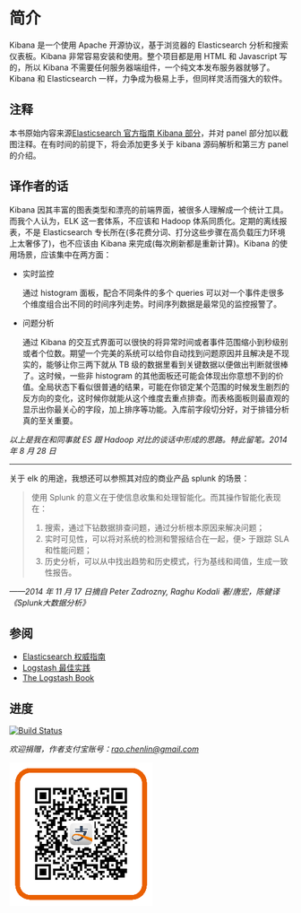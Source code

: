 # 简介

Kibana 是一个使用 Apache 开源协议，基于浏览器的 Elasticsearch 分析和搜索仪表板。Kibana 非常容易安装和使用。整个项目都是用 HTML 和 Javascript 写的，所以 Kibana 不需要任何服务器端组件，一个纯文本发布服务器就够了。Kibana 和 Elasticsearch 一样，力争成为极易上手，但同样灵活而强大的软件。

## 注释

本书原始内容来源[Elasticsearch 官方指南 Kibana 部分](http://www.elasticsearch.org/guide/en/kibana/current/index.html)，并对 panel 部分加以截图注释。在有时间的前提下，将会添加更多关于 kibana 源码解析和第三方 panel 的介绍。

## 译作者的话

Kibana 因其丰富的图表类型和漂亮的前端界面，被很多人理解成一个统计工具。而我个人认为，ELK 这一套体系，不应该和 Hadoop 体系同质化。定期的离线报表，不是 Elasticsearch 专长所在(多花费分词、打分这些步骤在高负载压力环境上太奢侈了)，也不应该由 Kibana 来完成(每次刷新都是重新计算)。Kibana 的使用场景，应该集中在两方面：

* 实时监控

  通过 histogram 面板，配合不同条件的多个 queries 可以对一个事件走很多个维度组合出不同的时间序列走势。时间序列数据是最常见的监控报警了。

* 问题分析

  通过 Kibana 的交互式界面可以很快的将异常时间或者事件范围缩小到秒级别或者个位数。期望一个完美的系统可以给你自动找到问题原因并且解决是不现实的，能够让你三两下就从 TB 级的数据里看到关键数据以便做出判断就很棒了。这时候，一些非 histogram 的其他面板还可能会体现出你意想不到的价值。全局状态下看似很普通的结果，可能在你锁定某个范围的时候发生剧烈的反方向的变化，这时候你就能从这个维度去重点排查。而表格面板则最直观的显示出你最关心的字段，加上排序等功能。入库前字段切分好，对于排错分析真的至关重要。

*以上是我在和同事就 ES 跟 Hadoop 对比的谈话中形成的思路。特此留笔。2014 年 8 月 28 日*

---------------

关于 elk 的用途，我想还可以参照其对应的商业产品 splunk 的场景：

> 使用 Splunk 的意义在于使信息收集和处理智能化。而其操作智能化表现在：
>
> 1. 搜索，通过下钻数据排查问题，通过分析根本原因来解决问题；
> 2. 实时可见性，可以将对系统的检测和警报结合在一起，便> 于跟踪 SLA 和性能问题；
> 3. 历史分析，可以从中找出趋势和历史模式，行为基线和阈值，生成一致性报告。

*——2014 年 11 月 17 日摘自 Peter Zadrozny, Raghu Kodali 著/唐宏，陈健译《Splunk大数据分析》*

## 参阅

* [Elasticsearch 权威指南](http://fuxiaopang.gitbooks.io/learnelasticsearch/)
* [Logstash 最佳实践](https://www.gitbook.io/book/chenryn/logstash-best-practice)
* [The Logstash Book](http://www.logstashbook.com/)

## 进度

[![Build Status](https://www.gitbook.io/button/status/book/chenryn/kibana-guide-cn)](https://www.gitbook.io/book/chenryn/kibana-guide-cn/activity)

*欢迎捐赠，作者支付宝账号：<rao.chenlin@gmail.com>*

![ercode](img/alipay.png)
